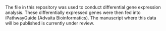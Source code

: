 The file in this repository was used to conduct differential gene expression analysis. These differentially expressed genes were then fed into iPathwayGuide (Advaita Bioinformatics). The manuscript where this data will be published is currently under review. 
